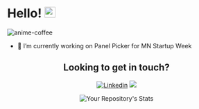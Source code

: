 <div text-align="center">
<h1> Hello! <img src="https://media.giphy.com/media/hvRJCLFzcasrR4ia7z/giphy.gif" width="25px"> </h1>
  
![anime-coffee](https://user-images.githubusercontent.com/53263769/139712086-081ac75c-8439-4876-b100-1ad34c29689e.gif)

- 🔭 I’m currently working on Panel Picker for MN Startup Week
</div>

<div align="center">
  <h2>Looking to get in touch?</h2>

[![Linkedin](https://img.shields.io/badge/LinkedIn-0077B5?style=for-the-badge&logo=linkedin&logoColor=white)](https://www.linkedin.com/in/jessica-a-buckwalter/)
<a href="mailto:jessica.a.buckwalter@gmail.com"><img src="https://img.shields.io/badge/Gmail-D14836?style=for-the-badge&logo=gmail&logoColor=white"></a>

![Your Repository's Stats](https://github-readme-stats.vercel.app/api?username=Hopper2021&show_icons=true)
</div>
<!--
**Hopper2021/Hopper2021** is a ✨ _special_ ✨ repository because its `README.md` (this file) appears on your GitHub profile.

Here are some ideas to get you started:

- 🔭 I’m currently working on ...
- 🌱 I’m currently learning ...
- 👯 I’m looking to collaborate on ...
- 🤔 I’m looking for help with ...
- 💬 Ask me about ...
- 📫 How to reach me: ...
- 😄 Pronouns: ...
- ⚡ Fun fact: ...
-->
